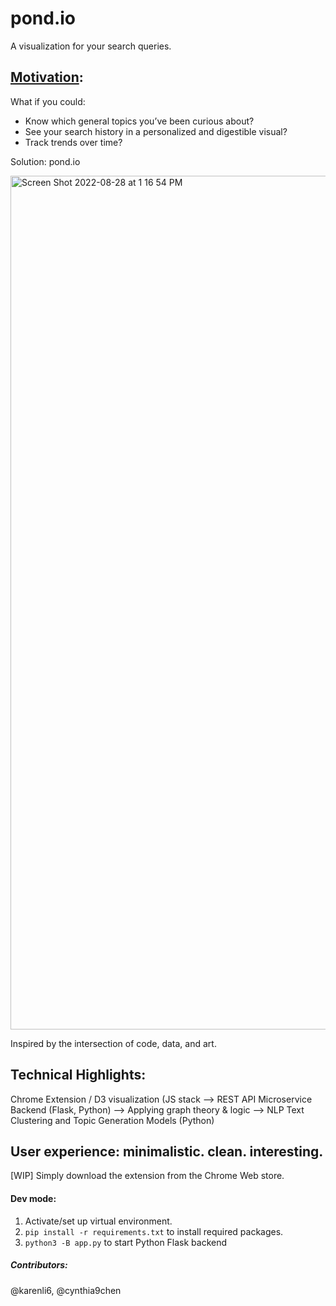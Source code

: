 # pond.io
A visualization for your search queries.

## [Motivation](https://docs.google.com/presentation/d/16CYNNYIfLg0jiyL6-M2GSI_9qby1XZwFHqB4xuOhBFI/edit?usp=sharing): 
What if you could:
- Know which general topics you’ve been curious about? 
- See your search history in a personalized and digestible visual?
- Track trends over time?

Solution: pond.io 

<img width="1366" alt="Screen Shot 2022-08-28 at 1 16 54 PM" src="https://user-images.githubusercontent.com/49102723/187086436-6cc4ba85-a4d7-42fa-8758-b147a2557094.png">

Inspired by the intersection of code, data, and art. 

## Technical Highlights: 
Chrome Extension / D3 visualization (JS stack --> REST API Microservice Backend (Flask, Python) --> Applying graph theory & logic --> NLP Text Clustering and Topic Generation Models (Python)

## User experience: minimalistic. clean. interesting.
[WIP] Simply download the extension from the Chrome Web store.

#### Dev mode: 
1. Activate/set up virtual environment. 
2. ```pip install -r requirements.txt``` to install required packages.
3. ```python3 -B app.py``` to start Python Flask backend


##### Contributors: 
@karenli6, @cynthia9chen
